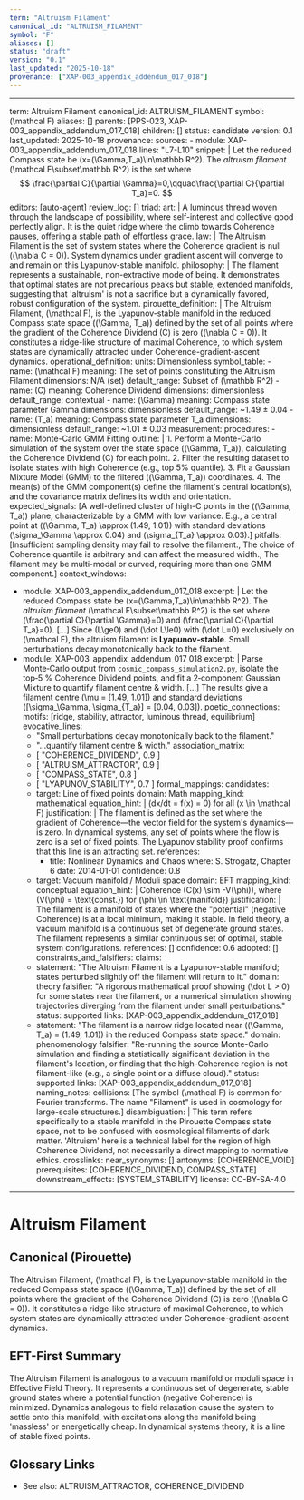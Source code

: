 ```yaml
---
term: "Altruism Filament"
canonical_id: "ALTRUISM_FILAMENT"
symbol: "F"
aliases: []
status: "draft"
version: "0.1"
last_updated: "2025-10-18"
provenance: ["XAP-003_appendix_addendum_017_018"]
---
```


---
term: Altruism Filament
canonical_id: ALTRUISM_FILAMENT
symbol: \(\mathcal F\)
aliases: []
parents: [PPS-023, XAP-003_appendix_addendum_017_018]
children: []
status: candidate
version: 0.1
last_updated: 2025-10-18
provenance:
  sources:
    - module: XAP-003_appendix_addendum_017_018
      lines: "L7-L10"
      snippet: |
        Let the reduced Compass state be \(x=(\Gamma,T_a)\in\mathbb R^2\). The *altruism filament* \(\mathcal F\subset\mathbb R^2\) is the set where
        $$
        \frac{\partial C}{\partial \Gamma}=0,\qquad\frac{\partial C}{\partial T_a}=0.
        $$
  editors: [auto-agent]
  review_log: []
triad:
  art: |
    A luminous thread woven through the landscape of possibility, where self-interest and collective good perfectly align. It is the quiet ridge where the climb towards Coherence pauses, offering a stable path of effortless grace.
  law: |
    The Altruism Filament is the set of system states where the Coherence gradient is null (\(\nabla C = 0\)). System dynamics under gradient ascent will converge to and remain on this Lyapunov-stable manifold.
  philosophy: |
    The filament represents a sustainable, non-extractive mode of being. It demonstrates that optimal states are not precarious peaks but stable, extended manifolds, suggesting that 'altruism' is not a sacrifice but a dynamically favored, robust configuration of the system.
pirouette_definition: |
  The Altruism Filament, \(\mathcal F\), is the Lyapunov-stable manifold in the reduced Compass state space \((\Gamma, T_a)\) defined by the set of all points where the gradient of the Coherence Dividend \(C\) is zero (\(\nabla C = 0\)). It constitutes a ridge-like structure of maximal Coherence, to which system states are dynamically attracted under Coherence-gradient-ascent dynamics.
operational_definition:
  units: Dimensionless
  symbol_table:
    - name: \(\mathcal F\)
      meaning: The set of points constituting the Altruism Filament
      dimensions: N/A (set)
      default_range: Subset of \(\mathbb R^2\)
    - name: \(C\)
      meaning: Coherence Dividend
      dimensions: dimensionless
      default_range: contextual
    - name: \(\Gamma\)
      meaning: Compass state parameter Gamma
      dimensions: dimensionless
      default_range: ~1.49 ± 0.04
    - name: \(T_a\)
      meaning: Compass state parameter T_a
      dimensions: dimensionless
      default_range: ~1.01 ± 0.03
  measurement:
    procedures:
      - name: Monte-Carlo GMM Fitting
        outline: |
          1. Perform a Monte-Carlo simulation of the system over the state space \((\Gamma, T_a)\), calculating the Coherence Dividend \(C\) for each point.
          2. Filter the resulting dataset to isolate states with high Coherence (e.g., top 5% quantile).
          3. Fit a Gaussian Mixture Model (GMM) to the filtered \((\Gamma, T_a)\) coordinates.
          4. The mean(s) of the GMM component(s) define the filament's central location(s), and the covariance matrix defines its width and orientation.
        expected_signals: [A well-defined cluster of high-C points in the \((\Gamma, T_a)\) plane, characterizable by a GMM with low variance. E.g., a central point at \((\Gamma, T_a) \approx (1.49, 1.01)\) with standard deviations \(\sigma_\Gamma \approx 0.04\) and \(\sigma_{T_a} \approx 0.03\).]
        pitfalls: [Insufficient sampling density may fail to resolve the filament., The choice of Coherence quantile is arbitrary and can affect the measured width., The filament may be multi-modal or curved, requiring more than one GMM component.]
context_windows:
  - module: XAP-003_appendix_addendum_017_018
    excerpt: |
      Let the reduced Compass state be \(x=(\Gamma,T_a)\in\mathbb R^2\). The *altruism filament* \(\mathcal F\subset\mathbb R^2\) is the set where \(\frac{\partial C}{\partial \Gamma}=0\) and \(\frac{\partial C}{\partial T_a}=0\). [...] Since \(L\ge0\) and \(\dot L\le0\) with \(\dot L=0\) exclusively on \(\mathcal F\), the altruism filament is **Lyapunov‑stable**. Small perturbations decay monotonically back to the filament.
  - module: XAP-003_appendix_addendum_017_018
    excerpt: |
      Parse Monte‑Carlo output from `cosmic_compass_simulation2.py`, isolate the top‑5 % Coherence Dividend points, and fit a 2‑component Gaussian Mixture to quantify filament centre & width. [...] The results give a filament centre \(\mu = [1.49, 1.01]\) and standard deviations \([\sigma_\Gamma, \sigma_{T_a}] = [0.04, 0.03]\).
poetic_connections:
  motifs: [ridge, stability, attractor, luminous thread, equilibrium]
  evocative_lines:
    - "Small perturbations decay monotonically back to the filament."
    - "...quantify filament centre & width."
  association_matrix:
    - [ "COHERENCE_DIVIDEND", 0.9 ]
    - [ "ALTRUISM_ATTRACTOR", 0.9 ]
    - [ "COMPASS_STATE", 0.8 ]
    - [ "LYAPUNOV_STABILITY", 0.7 ]
formal_mappings:
  candidates:
    - target: Line of fixed points
      domain: Math
      mapping_kind: mathematical
      equation_hint: |
        \(dx/dt = f(x) = 0\) for all \(x \in \mathcal F\)
      justification: |
        The filament is defined as the set where the gradient of Coherence—the vector field for the system's dynamics—is zero. In dynamical systems, any set of points where the flow is zero is a set of fixed points. The Lyapunov stability proof confirms that this line is an attracting set.
      references:
        - title: Nonlinear Dynamics and Chaos
          where: S. Strogatz, Chapter 6
          date: 2014-01-01
      confidence: 0.8
    - target: Vacuum manifold / Moduli space
      domain: EFT
      mapping_kind: conceptual
      equation_hint: |
        Coherence \(C(x) \sim -V(\phi)\), where \(V(\phi) = \text{const.}\) for \(\phi \in \text{manifold}\)
      justification: |
        The filament is a manifold of states where the "potential" (negative Coherence) is at a local minimum, making it stable. In field theory, a vacuum manifold is a continuous set of degenerate ground states. The filament represents a similar continuous set of optimal, stable system configurations.
      references: []
      confidence: 0.6
  adopted: []
constraints_and_falsifiers:
  claims:
    - statement: "The Altruism Filament is a Lyapunov-stable manifold; states perturbed slightly off the filament will return to it."
      domain: theory
      falsifier: "A rigorous mathematical proof showing \(\dot L > 0\) for some states near the filament, or a numerical simulation showing trajectories diverging from the filament under small perturbations."
      status: supported
      links: [XAP-003_appendix_addendum_017_018]
    - statement: "The filament is a narrow ridge located near \((\Gamma, T_a) = (1.49, 1.01)\) in the reduced Compass state space."
      domain: phenomenology
      falsifier: "Re-running the source Monte-Carlo simulation and finding a statistically significant deviation in the filament's location, or finding that the high-Coherence region is not filament-like (e.g., a single point or a diffuse cloud)."
      status: supported
      links: [XAP-003_appendix_addendum_017_018]
naming_notes:
  collisions: [The symbol \(\mathcal F\) is common for Fourier transforms. The name "Filament" is used in cosmology for large-scale structures.]
  disambiguation: |
    This term refers specifically to a stable manifold in the Pirouette Compass state space, not to be confused with cosmological filaments of dark matter. 'Altruism' here is a technical label for the region of high Coherence Dividend, not necessarily a direct mapping to normative ethics.
crosslinks:
  near_synonyms: []
  antonyms: [COHERENCE_VOID]
  prerequisites: [COHERENCE_DIVIDEND, COMPASS_STATE]
  downstream_effects: [SYSTEM_STABILITY]
license: CC-BY-SA-4.0
---

# Altruism Filament

## Canonical (Pirouette)
The Altruism Filament, \(\mathcal F\), is the Lyapunov-stable manifold in the reduced Compass state space \((\Gamma, T_a)\) defined by the set of all points where the gradient of the Coherence Dividend \(C\) is zero (\(\nabla C = 0\)). It constitutes a ridge-like structure of maximal Coherence, to which system states are dynamically attracted under Coherence-gradient-ascent dynamics.

## EFT-First Summary
The Altruism Filament is analogous to a vacuum manifold or moduli space in Effective Field Theory. It represents a continuous set of degenerate, stable ground states where a potential function (negative Coherence) is minimized. Dynamics analogous to field relaxation cause the system to settle onto this manifold, with excitations along the manifold being 'massless' or energetically cheap. In dynamical systems theory, it is a line of stable fixed points.

## Glossary Links
- See also: ALTRUISM_ATTRACTOR, COHERENCE_DIVIDEND